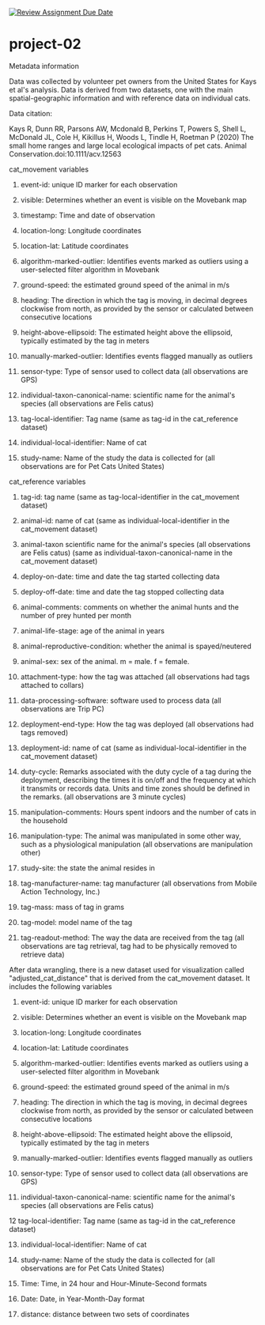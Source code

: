 [![Review Assignment Due Date](https://classroom.github.com/assets/deadline-readme-button-24ddc0f5d75046c5622901739e7c5dd533143b0c8e959d652212380cedb1ea36.svg)](https://classroom.github.com/a/QLgpPTVo)
# project-02

Metadata information

Data was collected by volunteer pet owners from the United States for Kays et al's analysis. Data is derived from two datasets, one with the main spatial-geographic information and with reference data on individual cats. 

Data citation:

Kays R, Dunn RR, Parsons AW, Mcdonald B, Perkins T, Powers S, Shell L, McDonald JL, Cole H, Kikillus H, Woods L, Tindle H, Roetman P (2020) The small home ranges and large local ecological impacts of pet cats. Animal Conservation.doi:10.1111/acv.12563

cat_movement variables

1. event-id: unique ID marker for each observation

2. visible: Determines whether an event is visible on the Movebank map

3. timestamp: Time and date of observation

4. location-long: Longitude coordinates

5. location-lat: Latitude coordinates

6. algorithm-marked-outlier:  Identifies events marked as outliers using a user-selected filter algorithm in Movebank

7. ground-speed: the estimated ground speed of the animal in m/s

8. heading: The direction in which the tag is moving, in decimal degrees clockwise from north, as provided by the sensor or calculated between consecutive locations

9. height-above-ellipsoid: The estimated height above the ellipsoid, typically estimated by the tag in meters

10. manually-marked-outlier: Identifies events flagged manually as outliers

11. sensor-type: Type of sensor used to collect data (all observations are GPS)

12. individual-taxon-canonical-name: scientific name for the animal's species (all observations are Felis catus)

13. tag-local-identifier: Tag name (same as tag-id in the cat_reference dataset)

14. individual-local-identifier: Name of cat

15. study-name: Name of the study the data is collected for (all observations are for Pet Cats United States)


cat_reference variables

1. tag-id: tag name (same as tag-local-identifier in the cat_movement dataset)

2. animal-id: name of cat (same as individual-local-identifier in the cat_movement dataset)

3. animal-taxon scientific name for the animal's species (all observations are Felis catus) (same as individual-taxon-canonical-name in the cat_movement dataset)

4. deploy-on-date: time and date the tag started collecting data

5. deploy-off-date: time and date the tag stopped collecting data

6. animal-comments: comments on whether the animal hunts and the number of prey hunted per month

7. animal-life-stage: age of the animal in years

8. animal-reproductive-condition: whether the animal is spayed/neutered

9. animal-sex: sex of the animal. m = male. f = female.

10. attachment-type: how the tag was attached (all observations had tags attached to collars)

11. data-processing-software: software used to process data (all observations are Trip PC)

12. deployment-end-type: How the tag was deployed (all observations had tags removed)

13. deployment-id: name of cat (same as individual-local-identifier in the cat_movement dataset)

14. duty-cycle: Remarks associated with the duty cycle of a tag during the deployment, describing the times it is on/off and the frequency at which it transmits or records data. Units and time zones should be defined in the remarks. (all observations are 3 minute cycles)

15. manipulation-comments: Hours spent indoors and the number of cats in the household

16. manipulation-type: The animal was manipulated in some other way, such as a physiological manipulation (all observations are manipulation other)

17. study-site: the state the animal resides in 

18. tag-manufacturer-name: tag manufacturer (all observations from Mobile Action Technology, Inc.)

19. tag-mass: mass of tag in grams

20. tag-model: model name of the tag

21. tag-readout-method: The way the data are received from the tag (all observations are tag retrieval, tag had to be physically removed to retrieve data)

After data wrangling, there is a new dataset used for visualization called "adjusted_cat_distance" that is derived from the cat_movement dataset. It includes the following variables

1. event-id: unique ID marker for each observation

2. visible: Determines whether an event is visible on the Movebank map

3. location-long: Longitude coordinates

4. location-lat: Latitude coordinates

5. algorithm-marked-outlier:  Identifies events marked as outliers using a user-selected filter algorithm in Movebank

6. ground-speed: the estimated ground speed of the animal in m/s

7. heading: The direction in which the tag is moving, in decimal degrees clockwise from north, as provided by the sensor or calculated between consecutive locations

8. height-above-ellipsoid: The estimated height above the ellipsoid, typically estimated by the tag in meters

9. manually-marked-outlier: Identifies events flagged manually as outliers

10. sensor-type: Type of sensor used to collect data (all observations are GPS)

11. individual-taxon-canonical-name: scientific name for the animal's species (all observations are Felis catus)

12 tag-local-identifier: Tag name (same as tag-id in the cat_reference dataset)

13. individual-local-identifier: Name of cat

14. study-name: Name of the study the data is collected for (all observations are for Pet Cats United States)

15. Time: Time, in 24 hour and Hour-Minute-Second formats

16. Date: Date, in Year-Month-Day format

17. distance: distance between two sets of coordinates